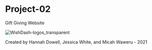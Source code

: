 # Project-02
Gift Giving Website

![WishDash-logos_transparent](https://user-images.githubusercontent.com/82970208/134087967-f74632cf-2d3d-4e39-af43-542662558c38.png)


Created by Hannah Dowell, Jessica White, and Micah Waweru - 2021
